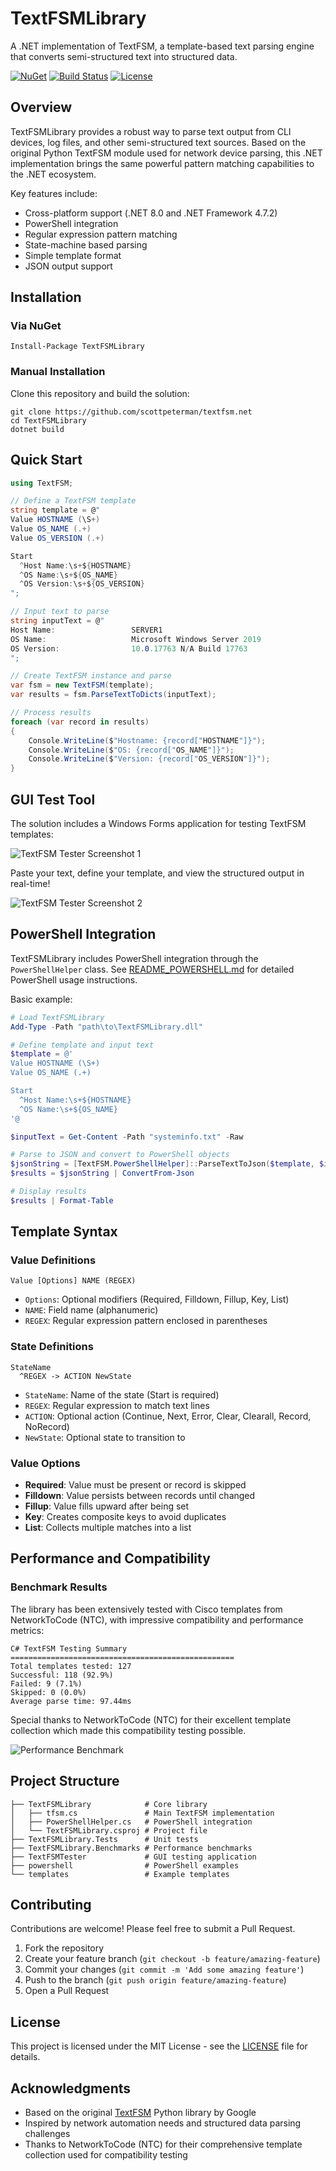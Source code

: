 # TextFSMLibrary

A .NET implementation of TextFSM, a template-based text parsing engine that converts semi-structured text into structured data.

[![NuGet](https://img.shields.io/nuget/v/TextFSMLibrary.svg)](https://www.nuget.org/packages/TextFSMLibrary/)
[![Build Status](https://img.shields.io/github/workflow/status/username/TextFSMLibrary/CI)](https://github.com/username/TextFSMLibrary/actions)
[![License](https://img.shields.io/github/license/username/TextFSMLibrary)](LICENSE)

## Overview

TextFSMLibrary provides a robust way to parse text output from CLI devices, log files, and other semi-structured text sources. Based on the original Python TextFSM module used for network device parsing, this .NET implementation brings the same powerful pattern matching capabilities to the .NET ecosystem.

Key features include:

- Cross-platform support (.NET 8.0 and .NET Framework 4.7.2)
- PowerShell integration
- Regular expression pattern matching
- State-machine based parsing
- Simple template format
- JSON output support

## Installation

### Via NuGet

```
Install-Package TextFSMLibrary
```

### Manual Installation

Clone this repository and build the solution:

```
git clone https://github.com/scottpeterman/textfsm.net
cd TextFSMLibrary
dotnet build
```

## Quick Start

```csharp
using TextFSM;

// Define a TextFSM template
string template = @"
Value HOSTNAME (\S+)
Value OS_NAME (.+)
Value OS_VERSION (.+)

Start
  ^Host Name:\s+${HOSTNAME}
  ^OS Name:\s+${OS_NAME}
  ^OS Version:\s+${OS_VERSION}
";

// Input text to parse
string inputText = @"
Host Name:                 SERVER1
OS Name:                   Microsoft Windows Server 2019
OS Version:                10.0.17763 N/A Build 17763
";

// Create TextFSM instance and parse
var fsm = new TextFSM(template);
var results = fsm.ParseTextToDicts(inputText);

// Process results
foreach (var record in results)
{
    Console.WriteLine($"Hostname: {record["HOSTNAME"]}");
    Console.WriteLine($"OS: {record["OS_NAME"]}");
    Console.WriteLine($"Version: {record["OS_VERSION"]}");
}
```

## GUI Test Tool

The solution includes a Windows Forms application for testing TextFSM templates:

![TextFSM Tester Screenshot 1](screenshots/show_version.png)

Paste your text, define your template, and view the structured output in real-time!

![TextFSM Tester Screenshot 2](screenshots/show_version_json.png)

## PowerShell Integration

TextFSMLibrary includes PowerShell integration through the `PowerShellHelper` class. See [README_POWERSHELL.md](TextFSMLibrary/README_POWERSHELL.md) for detailed PowerShell usage instructions.

Basic example:

```powershell
# Load TextFSMLibrary
Add-Type -Path "path\to\TextFSMLibrary.dll"

# Define template and input text
$template = @'
Value HOSTNAME (\S+)
Value OS_NAME (.+)

Start
  ^Host Name:\s+${HOSTNAME}
  ^OS Name:\s+${OS_NAME}
'@

$inputText = Get-Content -Path "systeminfo.txt" -Raw

# Parse to JSON and convert to PowerShell objects
$jsonString = [TextFSM.PowerShellHelper]::ParseTextToJson($template, $inputText, $true)
$results = $jsonString | ConvertFrom-Json

# Display results
$results | Format-Table
```

## Template Syntax

### Value Definitions

```
Value [Options] NAME (REGEX)
```

- `Options`: Optional modifiers (Required, Filldown, Fillup, Key, List)
- `NAME`: Field name (alphanumeric)
- `REGEX`: Regular expression pattern enclosed in parentheses

### State Definitions

```
StateName
  ^REGEX -> ACTION NewState
```

- `StateName`: Name of the state (Start is required)
- `REGEX`: Regular expression to match text lines
- `ACTION`: Optional action (Continue, Next, Error, Clear, Clearall, Record, NoRecord)
- `NewState`: Optional state to transition to

### Value Options

- **Required**: Value must be present or record is skipped
- **Filldown**: Value persists between records until changed
- **Fillup**: Value fills upward after being set
- **Key**: Creates composite keys to avoid duplicates
- **List**: Collects multiple matches into a list

## Performance and Compatibility

### Benchmark Results

The library has been extensively tested with Cisco templates from NetworkToCode (NTC), with impressive compatibility and performance metrics:

```
C# TextFSM Testing Summary
==================================================
Total templates tested: 127
Successful: 118 (92.9%)
Failed: 9 (7.1%)
Skipped: 0 (0.0%)
Average parse time: 97.44ms
```

Special thanks to NetworkToCode (NTC) for their excellent template collection which made this compatibility testing possible.

![Performance Benchmark](screenshots/performance_test.png)

## Project Structure

```
├── TextFSMLibrary            # Core library
│   ├── tfsm.cs               # Main TextFSM implementation
│   ├── PowerShellHelper.cs   # PowerShell integration
│   └── TextFSMLibrary.csproj # Project file
├── TextFSMLibrary.Tests      # Unit tests
├── TextFSMLibrary.Benchmarks # Performance benchmarks
├── TextFSMTester             # GUI testing application
├── powershell                # PowerShell examples
└── templates                 # Example templates
```

## Contributing

Contributions are welcome! Please feel free to submit a Pull Request.

1. Fork the repository
2. Create your feature branch (`git checkout -b feature/amazing-feature`)
3. Commit your changes (`git commit -m 'Add some amazing feature'`)
4. Push to the branch (`git push origin feature/amazing-feature`)
5. Open a Pull Request

## License

This project is licensed under the MIT License - see the [LICENSE](LICENSE) file for details.

## Acknowledgments

- Based on the original [TextFSM](https://github.com/google/textfsm) Python library by Google
- Inspired by network automation needs and structured data parsing challenges
- Thanks to NetworkToCode (NTC) for their comprehensive template collection used for compatibility testing